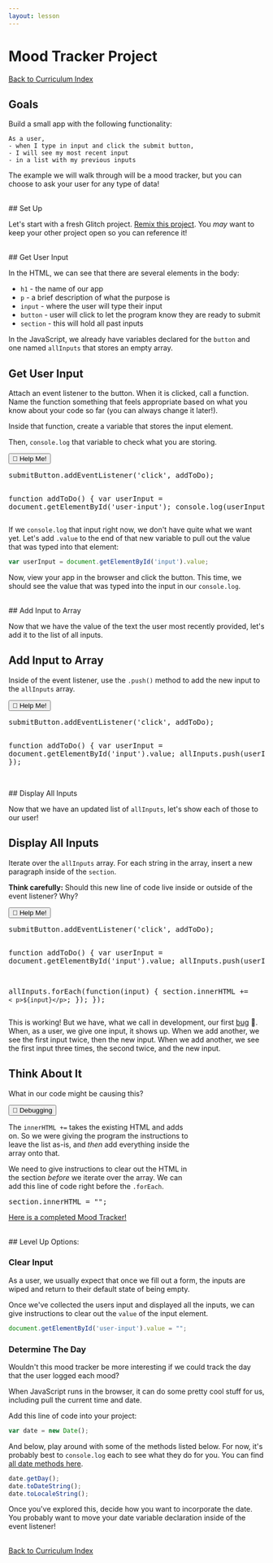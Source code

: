 ```yaml
---
layout: lesson
---
```


# Mood Tracker Project
<a href="../">Back to Curriculum Index</a>

## Goals

Build a small app with the following functionality:

```
As a user,
- when I type in input and click the submit button,
- I will see my most recent input
- in a list with my previous inputs
```

The example we will walk through will be a mood tracker, but you can choose to ask your user for any type of data!

<br>
## Set Up

Let's start with a fresh Glitch project. [Remix this project](https://glitch.com/edit/#!/tc-mood-tracker-starter). You _may_ want to keep your other project open so you can reference it!

<br>
## Get User Input

In the HTML, we can see that there are several elements in the body:
- `h1` - the name of our app
- `p` - a brief description of what the purpose is
- `input` - where the user will type their input
- `button` - user will click to let the program know they are ready to submit
- `section` - this will hold all past inputs

In the JavaScript, we already have variables declared for the `button` and one named `allInputs` that stores an empty array.

<div class="try-it-new">
  <h2>Get User Input</h2>
  <p>Attach an event listener to the button. When it is clicked, call a function. Name the function something that feels appropriate based on what you know about your code so far (you can always change it later!).</p>
  <p>Inside that function, create a variable that stores the input element.</p>
  <p>Then, <code>console.log</code> that variable to check what you are storing.</p>

  <div class="help-container">
    <button class="help-click">🤚 Help Me!</button>
    <div class="help-toggle">
      <pre>submitButton.addEventListener('click', addToDo);

function addToDo() {
  var userInput = document.getElementById('user-input');
  console.log(userInput);
});</pre>
    </div>
  </div>
</div>

If we `console.log` that input right now, we don't have quite what we want yet. Let's add `.value` to the end of that new variable to pull out the value that was typed into that element:

```js
var userInput = document.getElementById('input').value;
```

Now, view your app in the browser and click the button. This time, we should see the value that was typed into the input in our `console.log`.

<br>
## Add Input to Array

Now that we have the value of the text the user most recently provided, let's add it to the list of all inputs.

<div class="try-it-new">
  <h2>Add Input to Array</h2>
  <p>Inside of the event listener, use the <code>.push()</code> method to add the new input to the <code>allInputs</code> array.</p>

  <div class="help-container">
    <button class="help-click">🤚 Help Me!</button>
    <div class="help-toggle">
    <pre>submitButton.addEventListener('click', addToDo);

function addToDo() {
  var userInput = document.getElementById('input').value;
  allInputs.push(userInput);
});</pre>
    </div>
  </div>
</div>

<br>
## Display All Inputs

Now that we have an updated list of `allInputs`, let's show each of those to our user!

<div class="try-it-new">
  <h2>Display All Inputs</h2>
  <p>Iterate over the <code>allInputs</code> array. For each string in the array, insert a new paragraph inside of the <code>section</code>.</p>
  <p><strong>Think carefully:</strong> Should this new line of code live inside or outside of the event listener? Why?</p>

  <div class="help-container">
    <button class="help-click">🤚 Help Me!</button>
    <div class="help-toggle">
    <pre>submitButton.addEventListener('click', addToDo);

function addToDo() {
  var userInput = document.getElementById('input').value;
  allInputs.push(userInput);

  allInputs.forEach(function(input) {
    section.innerHTML += `< p>${input}</p>`;
  });
});</pre>
    </div>
  </div>
</div>


This is working! But we have, what we call in development, our first [bug](https://www.computerworld.com/article/2515435/moth-in-the-machine--debugging-the-origins-of--bug-.html) 🐛. When, as a user, we give one input, it shows up. When we add another, we see the first input twice, then the new input. When we add another, we see the first input three times, the second twice, and the new input.

<div class="try-it-new">
  <h2>Think About It</h2>
  <p>What in our code might be causing this?</p>

  <div class="help-container">
    <button class="help-click">🐛 Debugging</button>
    <div class="help-toggle" style="width: 72.5%;">
      <p>The <code>innerHTML +=</code> takes the existing HTML and adds on. So we were giving the program the instructions to leave the list as-is, and <em>then</em> add everything inside the array onto that.</p>
      <p>We need to give instructions to clear out the HTML in the section <em>before</em> we iterate over the array. We can add this line of code right before the <code>.forEach</code>.</p>
      <pre>section.innerHTML = "";</pre>
      <p>
        <a target="blank" href="https://glitch.com/edit/#!/tc-mood-tracker-complete">Here is a completed Mood Tracker!</a>
      </p>
    </div>
  </div>
</div>

<br>
## Level Up Options:

### Clear Input

As a user, we usually expect that once we fill out a form, the inputs are wiped and return to their default state of being empty.

Once we've collected the users input and displayed all the inputs, we can give instructions to clear out the `value` of the input element.

```javascript
document.getElementById('user-input').value = "";
```

### Determine The Day

Wouldn't this mood tracker be more interesting if we could track the day that the user logged each mood?

When JavaScript runs in the browser, it can do some pretty cool stuff for us, including pull the current time and date.

Add this line of code into your project:

```javascript
var date = new Date();
```

And below, play around with some of the methods listed below. For now, it's probably best to `console.log` each to see what they do for you. You can find [all date methods here](https://www.w3schools.com/js/js_date_methods.asp).

```javascript
date.getDay();
date.toDateString();
date.toLocaleString();
```

Once you've explored this, decide how you want to incorporate the date. You probably want to move your date variable declaration inside of the event listener!

<br>
<a href="../">Back to Curriculum Index</a>
